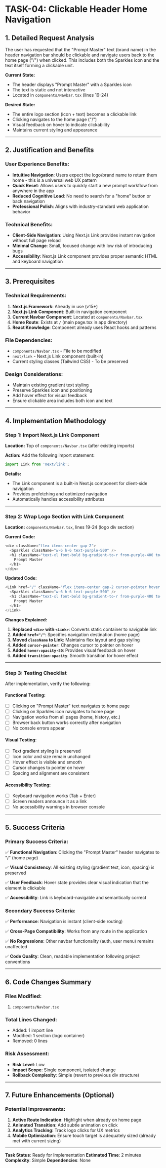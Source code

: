 # TASK-04: Clickable Header Home Navigation

## 1. Detailed Request Analysis

The user has requested that the "Prompt Master" text (brand name) in the header navigation bar should be clickable and navigate users back to the home page ("/") when clicked. This includes both the Sparkles icon and the text itself forming a clickable unit.

**Current State:**
- The header displays "Prompt Master" with a Sparkles icon
- The text is static and not interactive
- Located in `components/Navbar.tsx` (lines 19-24)

**Desired State:**
- The entire logo section (icon + text) becomes a clickable link
- Clicking navigates to the home page ("/")
- Visual feedback on hover to indicate clickability
- Maintains current styling and appearance

---

## 2. Justification and Benefits

### User Experience Benefits:
- **Intuitive Navigation**: Users expect the logo/brand name to return them home - this is a universal web UX pattern
- **Quick Reset**: Allows users to quickly start a new prompt workflow from anywhere in the app
- **Reduced Cognitive Load**: No need to search for a "home" button or back navigation
- **Professional Polish**: Aligns with industry-standard web application behavior

### Technical Benefits:
- **Client-Side Navigation**: Using Next.js Link provides instant navigation without full page reload
- **Minimal Change**: Small, focused change with low risk of introducing bugs
- **Accessibility**: Next.js Link component provides proper semantic HTML and keyboard navigation

---

## 3. Prerequisites

### Technical Requirements:
1. **Next.js Framework**: Already in use (v15+)
2. **Next.js Link Component**: Built-in navigation component
3. **Current Navbar Component**: Located at `components/Navbar.tsx`
4. **Home Route**: Exists at `/` (main page.tsx in app directory)
5. **React Knowledge**: Component already uses React hooks and patterns

### File Dependencies:
- `components/Navbar.tsx` - File to be modified
- `next/link` - Next.js Link component (built-in)
- Current styling classes (Tailwind CSS) - To be preserved

### Design Considerations:
- Maintain existing gradient text styling
- Preserve Sparkles icon and positioning
- Add hover effect for visual feedback
- Ensure clickable area includes both icon and text

---

## 4. Implementation Methodology

### Step 1: Import Next.js Link Component

**Location:** Top of `components/Navbar.tsx` (after existing imports)

**Action:** Add the following import statement:
```typescript
import Link from 'next/link';
```

**Details:**
- The Link component is a built-in Next.js component for client-side navigation
- Provides prefetching and optimized navigation
- Automatically handles accessibility attributes

---

### Step 2: Wrap Logo Section with Link Component

**Location:** `components/Navbar.tsx`, lines 19-24 (logo div section)

**Current Code:**
```typescript
<div className="flex items-center gap-2">
  <Sparkles className="w-6 h-6 text-purple-500" />
  <h1 className="text-xl font-bold bg-gradient-to-r from-purple-400 to-pink-400 bg-clip-text text-transparent">
    Prompt Master
  </h1>
</div>
```

**Updated Code:**
```typescript
<Link href="/" className="flex items-center gap-2 cursor-pointer hover:opacity-80 transition-opacity">
  <Sparkles className="w-6 h-6 text-purple-500" />
  <h1 className="text-xl font-bold bg-gradient-to-r from-purple-400 to-pink-400 bg-clip-text text-transparent">
    Prompt Master
  </h1>
</Link>
```

**Changes Explained:**
1. **Replaced `<div>` with `<Link>`**: Converts static container to navigable link
2. **Added `href="/"`**: Specifies navigation destination (home page)
3. **Moved `className` to Link**: Maintains flex layout and gap styling
4. **Added `cursor-pointer`**: Changes cursor to pointer on hover
5. **Added `hover:opacity-80`**: Provides visual feedback on hover
6. **Added `transition-opacity`**: Smooth transition for hover effect

---

### Step 3: Testing Checklist

After implementation, verify the following:

#### Functional Testing:
- [ ] Clicking on "Prompt Master" text navigates to home page
- [ ] Clicking on Sparkles icon navigates to home page
- [ ] Navigation works from all pages (home, history, etc.)
- [ ] Browser back button works correctly after navigation
- [ ] No console errors appear

#### Visual Testing:
- [ ] Text gradient styling is preserved
- [ ] Icon color and size remain unchanged
- [ ] Hover effect is visible and smooth
- [ ] Cursor changes to pointer on hover
- [ ] Spacing and alignment are consistent

#### Accessibility Testing:
- [ ] Keyboard navigation works (Tab + Enter)
- [ ] Screen readers announce it as a link
- [ ] No accessibility warnings in browser console

---

## 5. Success Criteria

### Primary Success Criteria:
✅ **Functional Navigation**: Clicking the "Prompt Master" header navigates to "/" (home page)

✅ **Visual Consistency**: All existing styling (gradient text, icon, spacing) is preserved

✅ **User Feedback**: Hover state provides clear visual indication that the element is clickable

✅ **Accessibility**: Link is keyboard-navigable and semantically correct

### Secondary Success Criteria:
✅ **Performance**: Navigation is instant (client-side routing)

✅ **Cross-Page Compatibility**: Works from any route in the application

✅ **No Regressions**: Other navbar functionality (auth, user menu) remains unaffected

✅ **Code Quality**: Clean, readable implementation following project conventions

---

## 6. Code Changes Summary

### Files Modified:
1. `components/Navbar.tsx`

### Total Lines Changed:
- Added: 1 import line
- Modified: 1 section (logo container)
- Removed: 0 lines

### Risk Assessment:
- **Risk Level**: Low
- **Impact Scope**: Single component, isolated change
- **Rollback Complexity**: Simple (revert to previous div structure)

---

## 7. Future Enhancements (Optional)

### Potential Improvements:
1. **Active Route Indication**: Highlight when already on home page
2. **Animated Transition**: Add subtle animation on click
3. **Analytics Tracking**: Track logo clicks for UX metrics
4. **Mobile Optimization**: Ensure touch target is adequately sized (already met with current sizing)

---

**Task Status**: Ready for Implementation
**Estimated Time**: 2 minutes
**Complexity**: Simple
**Dependencies**: None
